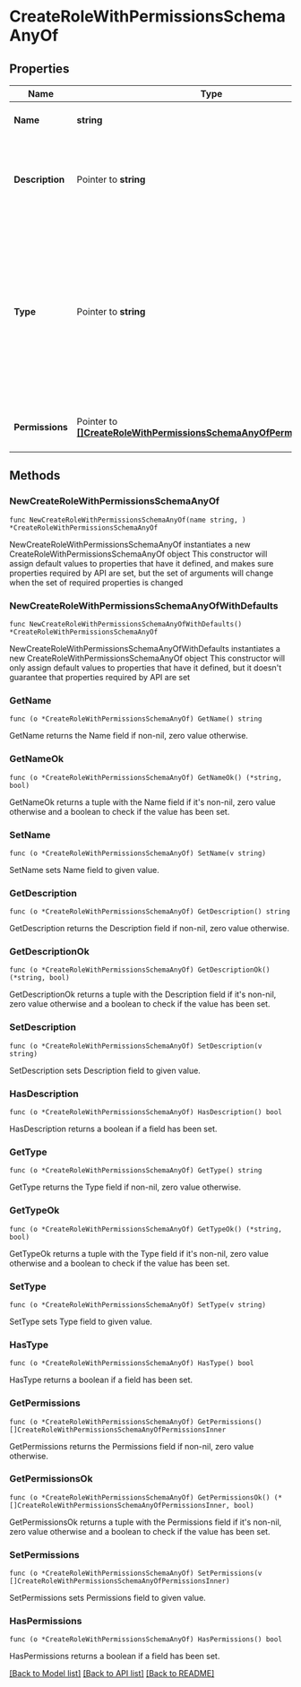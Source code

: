 # CreateRoleWithPermissionsSchemaAnyOf

## Properties

Name | Type | Description | Notes
------------ | ------------- | ------------- | -------------
**Name** | **string** | The name of the custom role | 
**Description** | Pointer to **string** | A more detailed description of the custom role and what use it&#39;s intended for | [optional] 
**Type** | Pointer to **string** | [Custom root roles](https://docs.getunleash.io/reference/rbac#custom-root-roles) (type&#x3D;root-custom) are root roles with a custom set of permissions. [Custom project roles](https://docs.getunleash.io/reference/rbac#custom-project-roles) (type&#x3D;custom) contain a specific set of permissions for project resources. | [optional] 
**Permissions** | Pointer to [**[]CreateRoleWithPermissionsSchemaAnyOfPermissionsInner**](CreateRoleWithPermissionsSchemaAnyOfPermissionsInner.md) | A list of permissions assigned to this role | [optional] 

## Methods

### NewCreateRoleWithPermissionsSchemaAnyOf

`func NewCreateRoleWithPermissionsSchemaAnyOf(name string, ) *CreateRoleWithPermissionsSchemaAnyOf`

NewCreateRoleWithPermissionsSchemaAnyOf instantiates a new CreateRoleWithPermissionsSchemaAnyOf object
This constructor will assign default values to properties that have it defined,
and makes sure properties required by API are set, but the set of arguments
will change when the set of required properties is changed

### NewCreateRoleWithPermissionsSchemaAnyOfWithDefaults

`func NewCreateRoleWithPermissionsSchemaAnyOfWithDefaults() *CreateRoleWithPermissionsSchemaAnyOf`

NewCreateRoleWithPermissionsSchemaAnyOfWithDefaults instantiates a new CreateRoleWithPermissionsSchemaAnyOf object
This constructor will only assign default values to properties that have it defined,
but it doesn't guarantee that properties required by API are set

### GetName

`func (o *CreateRoleWithPermissionsSchemaAnyOf) GetName() string`

GetName returns the Name field if non-nil, zero value otherwise.

### GetNameOk

`func (o *CreateRoleWithPermissionsSchemaAnyOf) GetNameOk() (*string, bool)`

GetNameOk returns a tuple with the Name field if it's non-nil, zero value otherwise
and a boolean to check if the value has been set.

### SetName

`func (o *CreateRoleWithPermissionsSchemaAnyOf) SetName(v string)`

SetName sets Name field to given value.


### GetDescription

`func (o *CreateRoleWithPermissionsSchemaAnyOf) GetDescription() string`

GetDescription returns the Description field if non-nil, zero value otherwise.

### GetDescriptionOk

`func (o *CreateRoleWithPermissionsSchemaAnyOf) GetDescriptionOk() (*string, bool)`

GetDescriptionOk returns a tuple with the Description field if it's non-nil, zero value otherwise
and a boolean to check if the value has been set.

### SetDescription

`func (o *CreateRoleWithPermissionsSchemaAnyOf) SetDescription(v string)`

SetDescription sets Description field to given value.

### HasDescription

`func (o *CreateRoleWithPermissionsSchemaAnyOf) HasDescription() bool`

HasDescription returns a boolean if a field has been set.

### GetType

`func (o *CreateRoleWithPermissionsSchemaAnyOf) GetType() string`

GetType returns the Type field if non-nil, zero value otherwise.

### GetTypeOk

`func (o *CreateRoleWithPermissionsSchemaAnyOf) GetTypeOk() (*string, bool)`

GetTypeOk returns a tuple with the Type field if it's non-nil, zero value otherwise
and a boolean to check if the value has been set.

### SetType

`func (o *CreateRoleWithPermissionsSchemaAnyOf) SetType(v string)`

SetType sets Type field to given value.

### HasType

`func (o *CreateRoleWithPermissionsSchemaAnyOf) HasType() bool`

HasType returns a boolean if a field has been set.

### GetPermissions

`func (o *CreateRoleWithPermissionsSchemaAnyOf) GetPermissions() []CreateRoleWithPermissionsSchemaAnyOfPermissionsInner`

GetPermissions returns the Permissions field if non-nil, zero value otherwise.

### GetPermissionsOk

`func (o *CreateRoleWithPermissionsSchemaAnyOf) GetPermissionsOk() (*[]CreateRoleWithPermissionsSchemaAnyOfPermissionsInner, bool)`

GetPermissionsOk returns a tuple with the Permissions field if it's non-nil, zero value otherwise
and a boolean to check if the value has been set.

### SetPermissions

`func (o *CreateRoleWithPermissionsSchemaAnyOf) SetPermissions(v []CreateRoleWithPermissionsSchemaAnyOfPermissionsInner)`

SetPermissions sets Permissions field to given value.

### HasPermissions

`func (o *CreateRoleWithPermissionsSchemaAnyOf) HasPermissions() bool`

HasPermissions returns a boolean if a field has been set.


[[Back to Model list]](../README.md#documentation-for-models) [[Back to API list]](../README.md#documentation-for-api-endpoints) [[Back to README]](../README.md)


